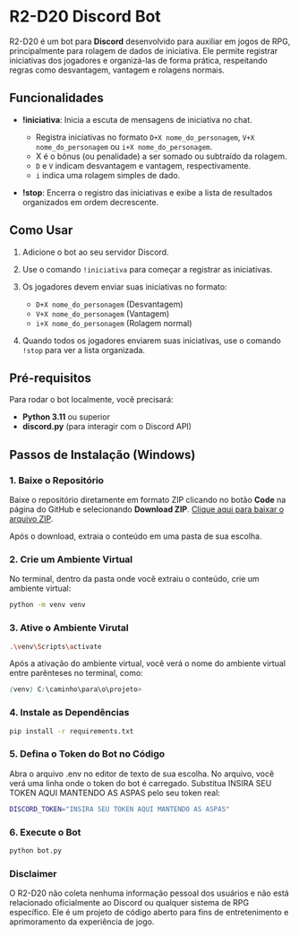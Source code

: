 # R2-D20 Discord Bot

R2-D20 é um bot para **Discord** desenvolvido para auxiliar em jogos de RPG, principalmente para rolagem de dados de iniciativa. Ele permite registrar iniciativas dos jogadores e organizá-las de forma prática, respeitando regras como desvantagem, vantagem e rolagens normais.

## Funcionalidades

- **!iniciativa**: Inicia a escuta de mensagens de iniciativa no chat.
  - Registra iniciativas no formato `D+X nome_do_personagem`, `V+X nome_do_personagem` ou `i+X nome_do_personagem`.
  - X é o bônus (ou penalidade) a ser somado ou subtraído da rolagem.
  - `D` e `V` indicam desvantagem e vantagem, respectivamente.
  - `i` indica uma rolagem simples de dado.

- **!stop**: Encerra o registro das iniciativas e exibe a lista de resultados organizados em ordem decrescente.

## Como Usar

1. Adicione o bot ao seu servidor Discord.
2. Use o comando `!iniciativa` para começar a registrar as iniciativas.
3. Os jogadores devem enviar suas iniciativas no formato:

   - `D+X nome_do_personagem` (Desvantagem)
   - `V+X nome_do_personagem` (Vantagem)
   - `i+X nome_do_personagem` (Rolagem normal)

4. Quando todos os jogadores enviarem suas iniciativas, use o comando `!stop` para ver a lista organizada.

## Pré-requisitos

Para rodar o bot localmente, você precisará:

- **Python 3.11** ou superior
- **discord.py** (para interagir com o Discord API)

## Passos de Instalação (Windows)

### 1. Baixe o Repositório

Baixe o repositório diretamente em formato ZIP clicando no botão **Code** na página do GitHub e selecionando **Download ZIP**. [Clique aqui para baixar o arquivo ZIP](https://github.com/caue-r/R2-D20/archive/refs/heads/main.zip).

Após o download, extraia o conteúdo em uma pasta de sua escolha.

### 2. Crie um Ambiente Virtual

No terminal, dentro da pasta onde você extraiu o conteúdo, crie um ambiente virtual:

```bash
python -m venv venv 
```

### 3. Ative o Ambiente Virutal

```bash
.\venv\Scripts\activate
```

Após a ativação do ambiente virtual, você verá o nome do ambiente virtual entre parênteses no terminal, como:
```scss
(venv) C:\caminho\para\o\projeto>
```

### 4. Instale as Dependências

```bash
pip install -r requirements.txt
```

### 5. Defina o Token do Bot no Código

Abra o arquivo .env no editor de texto de sua escolha. No arquivo, você verá uma linha onde o token do bot é carregado. Substitua INSIRA SEU TOKEN AQUI MANTENDO AS ASPAS pelo seu token real:

```bash
DISCORD_TOKEN="INSIRA SEU TOKEN AQUI MANTENDO AS ASPAS"
```

### 6. Execute o Bot

```bash
python bot.py
```

### Disclaimer

O R2-D20 não coleta nenhuma informação pessoal dos usuários e não está relacionado oficialmente ao Discord ou qualquer sistema de RPG específico. Ele é um projeto de código aberto para fins de entretenimento e aprimoramento da experiência de jogo.





